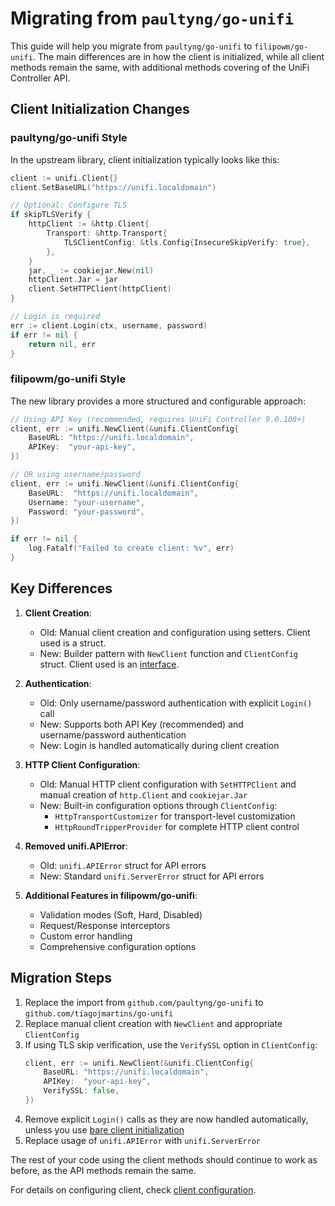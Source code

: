 # Migrating from `paultyng/go-unifi`

This guide will help you migrate from `paultyng/go-unifi` to `filipowm/go-unifi`. The main differences are in how the client is initialized, while all client methods remain the same, with additional methods covering of the UniFi Controller API.

## Client Initialization Changes

### paultyng/go-unifi Style

In the upstream library, client initialization typically looks like this:

```go
client := unifi.Client{}
client.SetBaseURL("https://unifi.localdomain")

// Optional: Configure TLS
if skipTLSVerify {
    httpClient := &http.Client{
        Transport: &http.Transport{
            TLSClientConfig: &tls.Config{InsecureSkipVerify: true},
        },
    }
    jar, _ := cookiejar.New(nil)
    httpClient.Jar = jar
    client.SetHTTPClient(httpClient)
}

// Login is required
err := client.Login(ctx, username, password)
if err != nil {
    return nil, err
}
```

### filipowm/go-unifi Style

The new library provides a more structured and configurable approach:

```go
// Using API Key (recommended, requires UniFi Controller 9.0.108+)
client, err := unifi.NewClient(&unifi.ClientConfig{
    BaseURL: "https://unifi.localdomain",
    APIKey:  "your-api-key",
})

// OR using username/password
client, err := unifi.NewClient(&unifi.ClientConfig{
    BaseURL:  "https://unifi.localdomain",
    Username: "your-username",
    Password: "your-password",
})

if err != nil {
    log.Fatalf("Failed to create client: %v", err)
}
```

## Key Differences

1. **Client Creation**:
   - Old: Manual client creation and configuration using setters. Client used is a struct.
   - New: Builder pattern with `NewClient` function and `ClientConfig` struct. Client used is an [interface](../unifi/client.generated.go).

2. **Authentication**:
   - Old: Only username/password authentication with explicit `Login()` call
   - New: Supports both API Key (recommended) and username/password authentication
   - New: Login is handled automatically during client creation

3. **HTTP Client Configuration**:
   - Old: Manual HTTP client configuration with `SetHTTPClient` and manual creation of `http.Client` and `cookiejar.Jar`
   - New: Built-in configuration options through `ClientConfig`:
     - `HttpTransportCustomizer` for transport-level customization
     - `HttpRoundTripperProvider` for complete HTTP client control

4. **Removed unifi.APIError**:
   - Old: `unifi.APIError` struct for API errors
   - New: Standard `unifi.ServerError` struct for API errors

5. **Additional Features in filipowm/go-unifi**:
   - Validation modes (Soft, Hard, Disabled)
   - Request/Response interceptors
   - Custom error handling
   - Comprehensive configuration options

## Migration Steps

1. Replace the import from `github.com/paultyng/go-unifi` to `github.com/tiagojmartins/go-unifi`
2. Replace manual client creation with `NewClient` and appropriate `ClientConfig`
3. If using TLS skip verification, use the `VerifySSL` option in `ClientConfig`:
   ```go
   client, err := unifi.NewClient(&unifi.ClientConfig{
       BaseURL: "https://unifi.localdomain",
       APIKey:  "your-api-key",
       VerifySSL: false,
   })
   ```
4. Remove explicit `Login()` calls as they are now handled automatically, unless you use [bare client initialization](./getting_started.md#BareClientInitialization)
5. Replace usage of `unifi.APIError` with `unifi.ServerError`

The rest of your code using the client methods should continue to work as before, as the API methods remain the same.

For details on configuring client, check [client configuration](./configuration.md).
